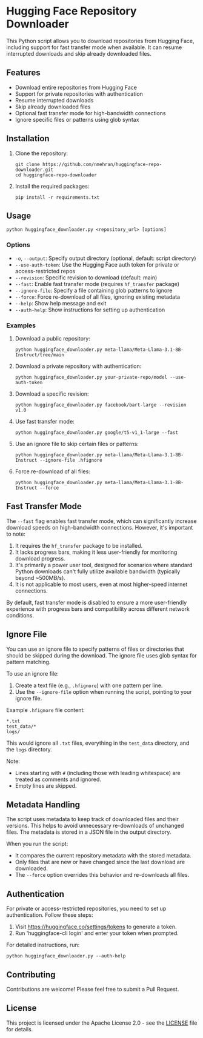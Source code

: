 # Hugging Face Repository Downloader

This Python script allows you to download repositories from Hugging Face, including support for fast transfer mode when available. It can resume interrupted downloads and skip already downloaded files.

## Features

- Download entire repositories from Hugging Face
- Support for private repositories with authentication
- Resume interrupted downloads
- Skip already downloaded files
- Optional fast transfer mode for high-bandwidth connections
- Ignore specific files or patterns using glob syntax

## Installation

1. Clone the repository:
   ```
   git clone https://github.com/nmehran/huggingface-repo-downloader.git
   cd huggingface-repo-downloader
   ```

2. Install the required packages:
   ```
   pip install -r requirements.txt
   ```

## Usage

```
python huggingface_downloader.py <repository_url> [options]
```

### Options

- `-o`, `--output`: Specify output directory (optional, default: script directory)
- `--use-auth-token`: Use the Hugging Face auth token for private or access-restricted repos
- `--revision`: Specific revision to download (default: main)
- `--fast`: Enable fast transfer mode (requires `hf_transfer` package)
- `--ignore-file`: Specify a file containing glob patterns to ignore
- `--force`: Force re-download of all files, ignoring existing metadata
- `--help`: Show help message and exit
- `--auth-help`: Show instructions for setting up authentication

### Examples

1. Download a public repository:
   ```
   python huggingface_downloader.py meta-llama/Meta-Llama-3.1-8B-Instruct/tree/main
   ```

2. Download a private repository with authentication:
   ```
   python huggingface_downloader.py your-private-repo/model --use-auth-token
   ```

3. Download a specific revision:
   ```
   python huggingface_downloader.py facebook/bart-large --revision v1.0
   ```

4. Use fast transfer mode:
   ```
   python huggingface_downloader.py google/t5-v1_1-large --fast
   ```

5. Use an ignore file to skip certain files or patterns:
   ```
   python huggingface_downloader.py meta-llama/Meta-Llama-3.1-8B-Instruct --ignore-file .hfignore
   ```

6. Force re-download of all files:
   ```
   python huggingface_downloader.py meta-llama/Meta-Llama-3.1-8B-Instruct --force
   ```
   
## Fast Transfer Mode

The `--fast` flag enables fast transfer mode, which can significantly increase download speeds on high-bandwidth connections. However, it's important to note:

1. It requires the `hf_transfer` package to be installed.
2. It lacks progress bars, making it less user-friendly for monitoring download progress.
3. It's primarily a power user tool, designed for scenarios where standard Python downloads can't fully utilize available bandwidth (typically beyond ~500MB/s).
4. It is not applicable to most users, even at most higher-speed internet connections.

By default, fast transfer mode is disabled to ensure a more user-friendly experience with progress bars and compatibility across different network conditions.

## Ignore File

You can use an ignore file to specify patterns of files or directories that should be skipped during the download. The ignore file uses glob syntax for pattern matching.

To use an ignore file:

1. Create a text file (e.g., `.hfignore`) with one pattern per line.
2. Use the `--ignore-file` option when running the script, pointing to your ignore file.

Example `.hfignore` file content:
```
*.txt
test_data/*
logs/
```

This would ignore all `.txt` files, everything in the `test_data` directory, and the `logs` directory.

Note:
- Lines starting with `#` (including those with leading whitespace) are treated as comments and ignored.
- Empty lines are skipped.

## Metadata Handling

The script uses metadata to keep track of downloaded files and their versions. This helps to avoid unnecessary re-downloads of unchanged files. The metadata is stored in a JSON file in the output directory.

When you run the script:
- It compares the current repository metadata with the stored metadata.
- Only files that are new or have changed since the last download are downloaded.
- The `--force` option overrides this behavior and re-downloads all files.

## Authentication

For private or access-restricted repositories, you need to set up authentication. Follow these steps:

1. Visit https://huggingface.co/settings/tokens to generate a token.
2. Run 'huggingface-cli login' and enter your token when prompted.

For detailed instructions, run:
```
python huggingface_downloader.py --auth-help
```

## Contributing

Contributions are welcome! Please feel free to submit a Pull Request.

## License

This project is licensed under the Apache License 2.0 - see the [LICENSE](LICENSE) file for details.